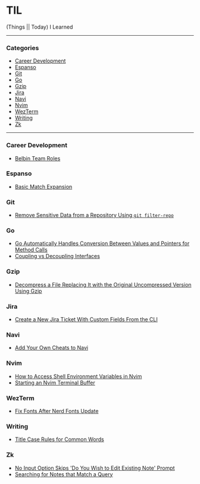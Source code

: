 # TIL

(Things || Today) I Learned

---

### Categories

<!-- vim-markdown-toc GFM -->

* [Career Development](#career-development)
* [Espanso](#espanso)
* [Git](#git)
* [Go](#go)
* [Gzip](#gzip)
* [Jira](#jira)
* [Navi](#navi)
* [Nvim](#nvim)
* [WezTerm](#wezterm)
* [Writing](#writing)
* [Zk](#zk)

<!-- vim-markdown-toc -->

---

### Career Development

- [Belbin Team Roles](./career-development/belbin-team-roles.md)

### Espanso

- [Basic Match Expansion](./espanso/basic-match-expansion.md)

### Git

- [Remove Sensitive Data from a Repository Using `git filter-repo`](./git/remove-sensitive-data-from-a-repository-using-git-filter-repo.md)

### Go

- [Go Automatically Handles Conversion Between Values and Pointers for Method Calls](./go/go-automatically-handles-conversion-between-values-and-pointers-for-method-calls.md)
- [Coupling vs Decoupling Interfaces](./go/coupling-vs-decoupling-interfaces.md)

### Gzip

- [Decompress a File Replacing It with the Original Uncompressed Version Using Gzip](./gzip/decompress-a-file-replacing-it-with-the-original-uncompressed-version-using-gzip.md)

### Jira

- [Create a New Jira Ticket With Custom Fields From the CLI](./jira/create-a-new-jira-ticket-with-custom-fields-from-the-cli.md)

### Navi

- [Add Your Own Cheats to Navi](./navi/add-your-own-cheats-to-navi.md)

### Nvim

- [How to Access Shell Environment Variables in Nvim](./nvim/how-to-access-shell-environment-variables-in-nvim.md)
- [Starting an Nvim Terminal Buffer](./nvim/starting-an-nvim-terminal-buffer.md)

### WezTerm

- [Fix Fonts After Nerd Fonts Update](./wezterm/fix-fonts-after-nerd-fonts-update.md)

### Writing

- [Title Case Rules for Common Words](./writing/title-case-rules-for-common-words.md)

### Zk

- [No Input Option Skips 'Do You Wish to Edit Existing Note' Prompt](./zk/no-input-option-skips-do-you-wish-to-edit-existing-note-prompt.md)
- [Searching for Notes that Match a Query](./zk/searching-for-notes-that-match-a-query.md)

